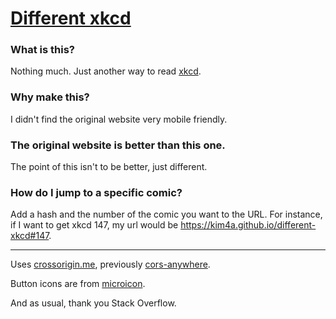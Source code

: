 # [Different xkcd](https://kim4a.github.io/different-xkcd)

### What is this?

Nothing much. Just another way to read [xkcd](https://xkcd.com).

### Why make this?

I didn't find the original website very mobile friendly.

### The original website is better than this one.

The point of this isn't to be better, just different.

### How do I jump to a specific comic?

Add a hash and the number of the comic you want to the URL. For instance, if I want to get xkcd 147, my url would be https://kim4a.github.io/different-xkcd#147.

***

Uses [crossorigin.me](https://crossorigin.me), previously [cors-anywhere](https://cors-anywhere.herokuapp.com/).

Button icons are from [microicon](https://icon.now.sh).

And as usual, thank you Stack Overflow.
